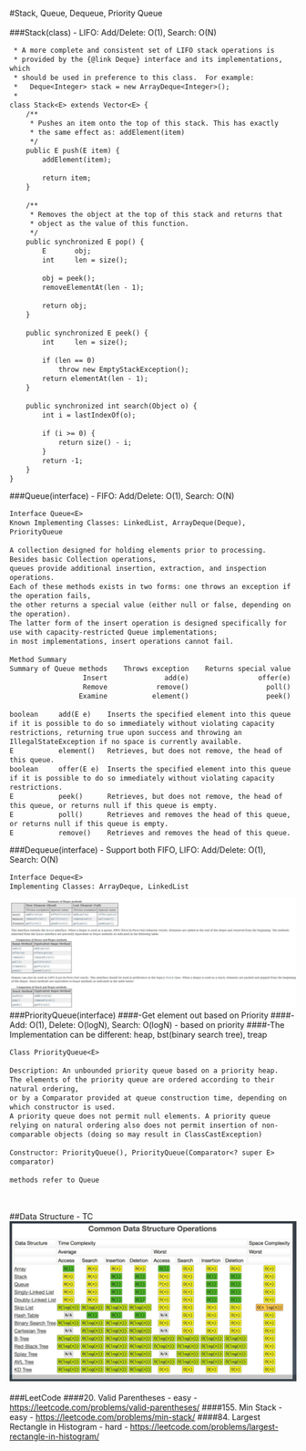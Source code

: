 #Stack, Queue, Dequeue, Priority Queue
<br></br>
###Stack(class) - LIFO: Add/Delete: O(1), Search: O(N)
```
 * A more complete and consistent set of LIFO stack operations is
 * provided by the {@link Deque} interface and its implementations, which
 * should be used in preference to this class.  For example:
 *   Deque<Integer> stack = new ArrayDeque<Integer>();
 *
class Stack<E> extends Vector<E> {
    /**
     * Pushes an item onto the top of this stack. This has exactly
     * the same effect as: addElement(item)
     */
    public E push(E item) {
        addElement(item);

        return item;
    }

    /**
     * Removes the object at the top of this stack and returns that
     * object as the value of this function.
     */
    public synchronized E pop() {
        E       obj;
        int     len = size();

        obj = peek();
        removeElementAt(len - 1);

        return obj;
    }

    public synchronized E peek() {
        int     len = size();

        if (len == 0)
            throw new EmptyStackException();
        return elementAt(len - 1);
    }

    public synchronized int search(Object o) {
        int i = lastIndexOf(o);

        if (i >= 0) {
            return size() - i;
        }
        return -1;
    }
}
```
###Queue(interface) - FIFO: Add/Delete: O(1), Search: O(N)
```
Interface Queue<E>
Known Implementing Classes: LinkedList, ArrayDeque(Deque), PriorityQueue

A collection designed for holding elements prior to processing. Besides basic Collection operations, 
queues provide additional insertion, extraction, and inspection operations. 
Each of these methods exists in two forms: one throws an exception if the operation fails, 
the other returns a special value (either null or false, depending on the operation). 
The latter form of the insert operation is designed specifically for use with capacity-restricted Queue implementations; 
in most implementations, insert operations cannot fail.

Method Summary
Summary of Queue methods 	Throws exception 	Returns special value
                  Insert 	          add(e) 	             offer(e)
                  Remove 	        remove() 	               poll()
                 Examine 	       element() 	               peek()

boolean 	add(E e) 	Inserts the specified element into this queue if it is possible to do so immediately without violating capacity restrictions, returning true upon success and throwing an IllegalStateException if no space is currently available.
E 	        element() 	Retrieves, but does not remove, the head of this queue.
boolean     offer(E e) 	Inserts the specified element into this queue if it is possible to do so immediately without violating capacity restrictions.
E 	        peek() 	    Retrieves, but does not remove, the head of this queue, or returns null if this queue is empty.
E 	        poll() 	    Retrieves and removes the head of this queue, or returns null if this queue is empty.
E 	        remove() 	Retrieves and removes the head of this queue.
```
###Dequeue(interface) - Support both FIFO, LIFO: Add/Delete: O(1), Search: O(N)
```
Interface Deque<E>
Implementing Classes: ArrayDeque, LinkedList
```
![Image of /deque](imgs//deque.jpg)
###PriorityQueue(interface)
####-Get element out based on Priority
####-Add: O(1), Delete: O(logN), Search: O(logN) - based on priority
####-The Implementation can be different: heap, bst(binary search tree), treap
```
Class PriorityQueue<E>

Description: An unbounded priority queue based on a priority heap. 
The elements of the priority queue are ordered according to their natural ordering, 
or by a Comparator provided at queue construction time, depending on which constructor is used. 
A priority queue does not permit null elements. A priority queue relying on natural ordering also does not permit insertion of non-comparable objects (doing so may result in ClassCastException)

Constructor: PriorityQueue(), PriorityQueue(Comparator<? super E> comparator)

methods refer to Queue
```
<br></br>
##Data Structure - TC
![Image of /data_structure_tc](imgs/data_structure_tc.jpg)
<br></br>
###LeetCode
####20. Valid Parentheses - easy - https://leetcode.com/problems/valid-parentheses/
####155. Min Stack - easy - https://leetcode.com/problems/min-stack/
####84. Largest Rectangle in Histogram - hard - https://leetcode.com/problems/largest-rectangle-in-histogram/